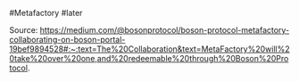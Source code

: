 #Metafactory 
#later 

Source: 
https://medium.com/@bosonprotocol/boson-protocol-metafactory-collaborating-on-boson-portal-19bef9894528#:~:text=The%20Collaboration&text=MetaFactory%20will%20take%20over%20one,and%20redeemable%20through%20Boson%20Protocol.

